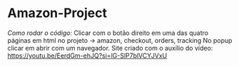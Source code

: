 # Amazon-Project
*Como rodar o código:* Clicar com o botão direito em uma das quatro páginas em html no projeto -> amazon, checkout, orders, tracking No popup clicar em abrir com um navegador.    Site criado com o auxílio do vídeo: https://youtu.be/EerdGm-ehJQ?si=lG-SlP7blVCYJVxU
